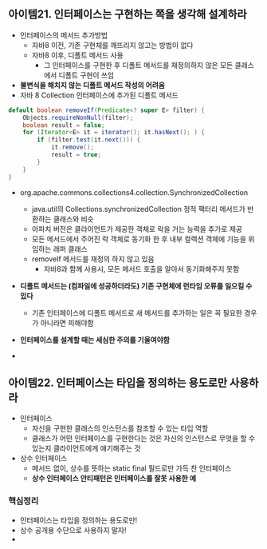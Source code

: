 ## 아이템21. 인터페이스는 구현하는 쪽을 생각해 설계하라
* 인터페이스의 메서드 추가방법
	* 자바8 이전, 기존 구현체를 깨뜨리지 않고는 방법이 없다
	* 자바8 이후, 디폴트 메서드 사용
		* 그 인터페이스를 구현한 후 디폴트 메서드를 재정의하지 않은 모든 클래스에서 디폴트 구현이 쓰임
* **불변식을 해치지 않는 디폴트 메서드 작성의 어려움**
* 자바 8 Collection 인터페이스에 추가된 디폴트 메서드
```java
default boolean removeIf(Predicate<? super E> filter) {
	Objects.requireNonNull(filter);
	boolean result = false;
	for (Iterator<E> it = iterator(); it.hasNext(); ) {
		if (filter.test(it.next())) {
			it.remove();
			result = true;
		}
	}
}
```
* org.apache.commons.collections4.collection.SynchronizedCollection
	* java.util의 Collections.synchronizedCollection 정적 팩터리 메서드가 반환하는 클래스와 비슷
	* 아파치 버전은 클라이언트가 제공한 객체로 락을 거는 능력을 추가로 제공
	* 모든 메서드에서 주어진 락 객체로 동기화 한 후 내부 컬렉션 객체에 기능을 위임하는 래퍼 클래스
	* removeIf 메서드를 재정의 하지 않고 있음
		* 자바8과 함께 사용시, 모든 메서드 호출을 알아서 동기화해주지 못함

* **디폴트 메서드는 (컴파일에 성공하더라도) 기존 구현체에 런타임 오류를 일으킬 수 있다**
	* 기존 인터페이스에 디폴트 메서드로 새 메서드를 추가하는 일은 꼭 필요한 경우가 아니라면 피해야함
* **인터페이스를 설계할 때는 세심한 주의를 기울여야함**
* 

## 아이템22. 인터페이스는 타입을 정의하는 용도로만 사용하라
* 인터페이스 
	* 자신을 구현한 클래스의 인스턴스를 참조할 수 있는 타입 역할
	* 클래스가 어떤 인터페이스를 구현한다는 것은 자신의 인스턴스로 무엇을 할 수 있는지 클라이언트에게 얘기해주는 것
* 상수 인터페이스
	* 메서드 없이, 상수를 뜻하는 static final 필드로만 가득 찬 인터페이스
	* **상수 인터페이스 안티패턴은 인터페이스를 잘못 사용한 예**
### 핵심정리
* 인터페이스는 타입을 정의하는 용도로만!
* 상수 공개용 수단으로 사용하지 말자!
* 
<!--stackedit_data:
eyJoaXN0b3J5IjpbMjA0MDQwNDQ1OF19
-->